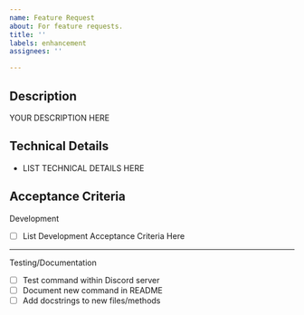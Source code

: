 ```yaml
---
name: Feature Request
about: For feature requests.
title: ''
labels: enhancement
assignees: ''

---
```


**Description** 
--------------------------------------------------
YOUR DESCRIPTION HERE


**Technical Details** 
--------------------------------------------------
- LIST TECHNICAL DETAILS HERE


**Acceptance Criteria** 
--------------------------------------------------
Development
- [ ] List Development Acceptance Criteria Here

-------------------------------------------------
Testing/Documentation
- [ ] Test command within Discord server
- [ ] Document new command in README
- [ ] Add docstrings to new files/methods
